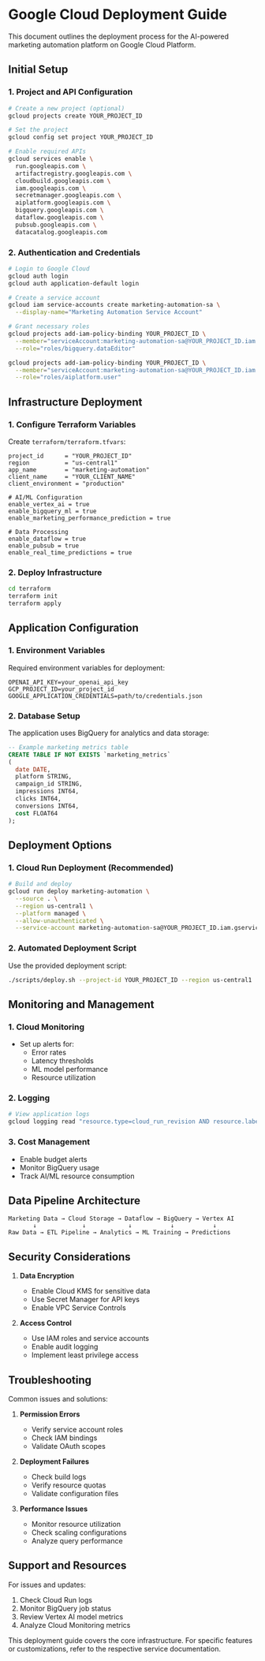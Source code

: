 
# Google Cloud Deployment Guide

This document outlines the deployment process for the AI-powered marketing automation platform on Google Cloud Platform.

## Initial Setup

### 1. Project and API Configuration
```bash
# Create a new project (optional)
gcloud projects create YOUR_PROJECT_ID

# Set the project
gcloud config set project YOUR_PROJECT_ID

# Enable required APIs
gcloud services enable \
  run.googleapis.com \
  artifactregistry.googleapis.com \
  cloudbuild.googleapis.com \
  iam.googleapis.com \
  secretmanager.googleapis.com \
  aiplatform.googleapis.com \
  bigquery.googleapis.com \
  dataflow.googleapis.com \
  pubsub.googleapis.com \
  datacatalog.googleapis.com
```

### 2. Authentication and Credentials
```bash
# Login to Google Cloud
gcloud auth login
gcloud auth application-default login

# Create a service account
gcloud iam service-accounts create marketing-automation-sa \
  --display-name="Marketing Automation Service Account"

# Grant necessary roles
gcloud projects add-iam-policy-binding YOUR_PROJECT_ID \
  --member="serviceAccount:marketing-automation-sa@YOUR_PROJECT_ID.iam.gserviceaccount.com" \
  --role="roles/bigquery.dataEditor"

gcloud projects add-iam-policy-binding YOUR_PROJECT_ID \
  --member="serviceAccount:marketing-automation-sa@YOUR_PROJECT_ID.iam.gserviceaccount.com" \
  --role="roles/aiplatform.user"
```

## Infrastructure Deployment

### 1. Configure Terraform Variables
Create `terraform/terraform.tfvars`:
```hcl
project_id      = "YOUR_PROJECT_ID"
region          = "us-central1"
app_name        = "marketing-automation"
client_name     = "YOUR_CLIENT_NAME"
client_environment = "production"

# AI/ML Configuration
enable_vertex_ai = true
enable_bigquery_ml = true
enable_marketing_performance_prediction = true

# Data Processing
enable_dataflow = true
enable_pubsub = true
enable_real_time_predictions = true
```

### 2. Deploy Infrastructure
```bash
cd terraform
terraform init
terraform apply
```

## Application Configuration

### 1. Environment Variables
Required environment variables for deployment:
```
OPENAI_API_KEY=your_openai_api_key
GCP_PROJECT_ID=your_project_id
GOOGLE_APPLICATION_CREDENTIALS=path/to/credentials.json
```

### 2. Database Setup
The application uses BigQuery for analytics and data storage:
```sql
-- Example marketing metrics table
CREATE TABLE IF NOT EXISTS `marketing_metrics`
(
  date DATE,
  platform STRING,
  campaign_id STRING,
  impressions INT64,
  clicks INT64,
  conversions INT64,
  cost FLOAT64
);
```

## Deployment Options

### 1. Cloud Run Deployment (Recommended)
```bash
# Build and deploy
gcloud run deploy marketing-automation \
  --source . \
  --region us-central1 \
  --platform managed \
  --allow-unauthenticated \
  --service-account marketing-automation-sa@YOUR_PROJECT_ID.iam.gserviceaccount.com
```

### 2. Automated Deployment Script
Use the provided deployment script:
```bash
./scripts/deploy.sh --project-id YOUR_PROJECT_ID --region us-central1
```

## Monitoring and Management

### 1. Cloud Monitoring
- Set up alerts for:
  - Error rates
  - Latency thresholds
  - ML model performance
  - Resource utilization

### 2. Logging
```bash
# View application logs
gcloud logging read "resource.type=cloud_run_revision AND resource.labels.service_name=marketing-automation"
```

### 3. Cost Management
- Enable budget alerts
- Monitor BigQuery usage
- Track AI/ML resource consumption

## Data Pipeline Architecture

```
Marketing Data → Cloud Storage → Dataflow → BigQuery → Vertex AI
       ↓             ↓            ↓           ↓           ↓
Raw Data → ETL Pipeline → Analytics → ML Training → Predictions
```

## Security Considerations

1. **Data Encryption**
   - Enable Cloud KMS for sensitive data
   - Use Secret Manager for API keys
   - Enable VPC Service Controls

2. **Access Control**
   - Use IAM roles and service accounts
   - Enable audit logging
   - Implement least privilege access

## Troubleshooting

Common issues and solutions:
1. **Permission Errors**
   - Verify service account roles
   - Check IAM bindings
   - Validate OAuth scopes

2. **Deployment Failures**
   - Check build logs
   - Verify resource quotas
   - Validate configuration files

3. **Performance Issues**
   - Monitor resource utilization
   - Check scaling configurations
   - Analyze query performance

## Support and Resources

For issues and updates:
1. Check Cloud Run logs
2. Monitor BigQuery job status
3. Review Vertex AI model metrics
4. Analyze Cloud Monitoring metrics

This deployment guide covers the core infrastructure. For specific features or customizations, refer to the respective service documentation.
